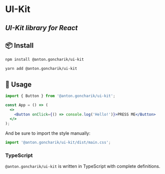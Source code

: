# UI-Kit

## _UI-Kit library for React_

## 📦 Install

```bash
npm install @anton.goncharik/ui-kit
```

```bash
yarn add @anton.goncharik/ui-kit
```

## 🔨 Usage

```jsx
import { Button } from '@anton.goncharik/ui-kit';

const App = () => (
  <>
    <Button onClick={() => console.log('Hello!')}>PRESS ME</Button>
  </>
);
```

And be sure to import the style manually:

```jsx
import '@anton.goncharik/ui-kit/dist/main.css';
```

### TypeScript

`@anton.goncharik/ui-kit` is written in TypeScript with complete definitions.
